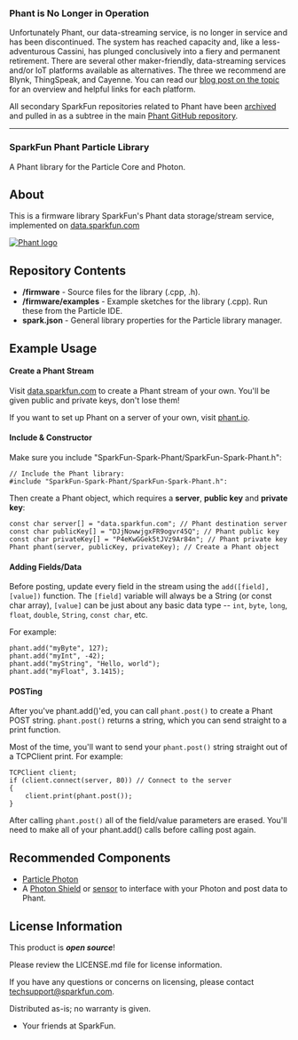 ### Phant is No Longer in Operation

Unfortunately Phant, our data-streaming service, is no longer in service
and has been discontinued. The system has reached capacity and, like a less-adventurous Cassini,
has plunged conclusively into a fiery and permanent retirement. There are several 
other maker-friendly, data-streaming services and/or IoT platforms available 
as alternatives. The three we recommend are Blynk, ThingSpeak, and Cayenne. 
You can read our [blog post on the topic](https://www.sparkfun.com/news/2413)
for an overview and helpful links for each platform.

All secondary SparkFun repositories related to Phant have been [archived](https://github.com/blog/2460-archiving-repositories)
and pulled in as a subtree in the main [Phant GitHub repository](https://github.com/sparkfun/phant/tree/master/archived_PhantRepos).

---

### SparkFun Phant Particle Library

A Phant library for the Particle Core and Photon.

About
-------------------

This is a firmware library SparkFun's Phant data storage/stream service, implemented on [data.sparkfun.com](https://data.sparkfun.com)

[![Phant logo](http://phant.io/img/phant.svg)](https://data.sparkfun.com)

Repository Contents
-------------------

* **/firmware** - Source files for the library (.cpp, .h).
* **/firmware/examples** - Example sketches for the library (.cpp). Run these from the Particle IDE. 
* **spark.json** - General library properties for the Particle library manager. 

Example Usage
-------------------

#### Create a Phant Stream

Visit [data.sparkfun.com](https://data.sparkfun.com) to create a Phant stream of your own. You'll be given public and private keys, don't lose them!

If you want to set up Phant on a server of your own, visit [phant.io](http://phant.io/).

#### Include & Constructor

Make sure you include "SparkFun-Spark-Phant/SparkFun-Spark-Phant.h":

	// Include the Phant library:
	#include "SparkFun-Spark-Phant/SparkFun-Spark-Phant.h":

Then create a Phant object, which requires a **server**, **public key** and **private key**:

	const char server[] = "data.sparkfun.com"; // Phant destination server
	const char publicKey[] = "DJjNowwjgxFR9ogvr45Q"; // Phant public key
	const char privateKey[] = "P4eKwGGek5tJVz9Ar84n"; // Phant private key
	Phant phant(server, publicKey, privateKey); // Create a Phant object
	
#### Adding Fields/Data

Before posting, update every field in the stream using the `add([field], [value])` function. The `[field]` variable will always be a String (or const char array), `[value]` can be just about any basic data type -- `int`, `byte`, `long`, `float`, `double`, `String`, `const char`, etc.

For example:

	phant.add("myByte", 127);
	phant.add("myInt", -42);
	phant.add("myString", "Hello, world");
	phant.add("myFloat", 3.1415);

#### POSTing

After you've phant.add()'ed, you can call `phant.post()` to create a Phant POST string. `phant.post()` returns a string, which you can send straight to a print function.

Most of the time, you'll want to send your `phant.post()` string straight out of a TCPClient print. For example:

	TCPClient client;
	if (client.connect(server, 80)) // Connect to the server
    {
        client.print(phant.post());
	}

After calling `phant.post()` all of the field/value parameters are erased. You'll need to make all of your phant.add() calls before calling post again.

Recommended Components
-------------------

* [Particle Photon](https://www.sparkfun.com/products/13345)
* A [Photon Shield](https://www.sparkfun.com/categories/278) or [sensor](https://www.sparkfun.com/categories/23) to interface with your Photon and post data to Phant.

License Information
-------------------

This product is _**open source**_! 

Please review the LICENSE.md file for license information. 

If you have any questions or concerns on licensing, please contact techsupport@sparkfun.com.

Distributed as-is; no warranty is given.

- Your friends at SparkFun.

